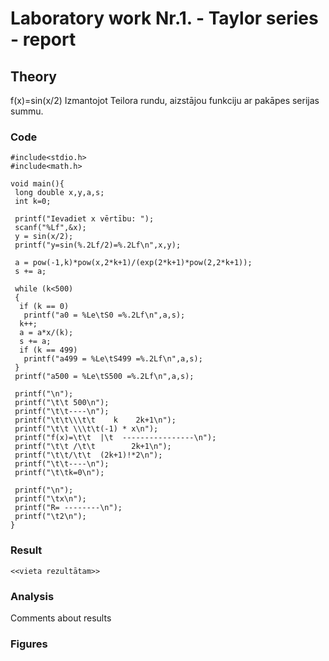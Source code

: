 # Laboratory work Nr.1. - Taylor series - report

## Theory
      
f(x)=sin(x/2) Izmantojot Teilora rundu, aizstājou funkciju ar pakāpes serijas summu.

### Code
```
#include<stdio.h>
#include<math.h>

void main(){
 long double x,y,a,s;
 int k=0;

 printf("Ievadiet x vērtību: ");
 scanf("%Lf",&x);
 y = sin(x/2);
 printf("y=sin(%.2Lf/2)=%.2Lf\n",x,y);

 a = pow(-1,k)*pow(x,2*k+1)/(exp(2*k+1)*pow(2,2*k+1));
 s += a;

 while (k<500)
 {
  if (k == 0)
   printf("a0 = %Le\tS0 =%.2Lf\n",a,s);
  k++;
  a = a*x/(k);
  s += a;
  if (k == 499)
   printf("a499 = %Le\tS499 =%.2Lf\n",a,s);
 }
 printf("a500 = %Le\tS500 =%.2Lf\n",a,s);

 printf("\n");
 printf("\t\t 500\n");
 printf("\t\t----\n");
 printf("\t\t\\\t\t    k    2k+1\n");
 printf("\t\t \\\t\t(-1) * x\n");
 printf("f(x)=\t\t  |\t  ----------------\n");
 printf("\t\t /\t\t        2k+1\n");
 printf("\t\t/\t\t  (2k+1)!*2\n");
 printf("\t\t----\n");
 printf("\t\tk=0\n");

 printf("\n");
 printf("\tx\n");
 printf("R= --------\n");
 printf("\t2\n");
}
```

### Result
```
<<vieta rezultātam>>
```

### Analysis
Comments about results  

### Figures
